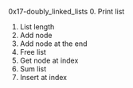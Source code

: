 0x17-doubly_linked_lists
0. Print list
1. List length
2. Add node
3. Add node at the end
4. Free list
5. Get node at index
6. Sum list
7. Insert at index

